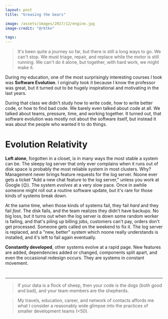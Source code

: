 ```yaml
---
layout: post
title: "Greasing the Gears"

image: /assets/images/2017/12/engine.jpg
image-credit: "@rktkn"

tags:
---
```


> It's been quite a journey so far, but there is still a long ways to go. We can't stop. We must triage, repair, and replace while the motor is still running. We can't do it alone, but together, with hard work, we might make it.

During my education, one of the most surprisingly interesting courses I took was **Software Evolution**. I originally took it because I know the professor was great, but it turned out to be hugely inspirational and motivating in the last years.

During that class we didn't study how to write code, how to write better code, or how to find bad code. We barely even talked about code at all. We talked about teams, pressure, time, and working together. It turned out, that software evolution was mostly not about the software itself, but instead it was about the people who wanted it to do things.

# Evolution Relativity

**Left alone**, forgotten in a closet, is in many ways the most stable a system can be. The sleepy log server that only ever complains when it runs out of disk space is probably the most reliable system in most clusters. Why? Management never brings feature requests for the log server. Noone ever gets a ticket "Add a new chat feature to the log server," unless you work at Google (😉). The system *evolves* at a very slow pace. Once in awhile someone might roll out a routine software update, but it's rare for those kinds of systems break down. 

At the same time, when those kinds of systems fail, they fail *hard* and they fail *fast*. The disk fails, and the team realizes they didn't have backups. No big loss, but it turns out when the log server is down some random worker is failing, and that's piling up billing jobs, customers can't pay, orders don't get processed. Someone gets called on the weekend to fix it. The log server is replaced, and a "new, better" system which noone really understands is installed, and it's left to fail again eventually.

**Constantly developed**, other systems evolve at a rapid page. New features are added, dependencies added or changed, components split apart, and even the occasional redesign occurs. They are systems in constant movement. 

# 

---

> If your data is a flock of sheep, then your code is the dogs (both good and bad), and your team members are the shepherds.

> My travels, education, career, and network of contacts affords me what I consider a reasonably wide glimpse into the practices of smaller development teams (<50).